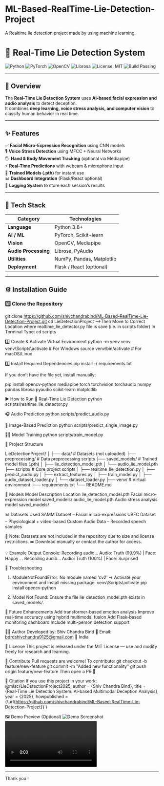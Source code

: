 # ML-Based-RealTime-Lie-Detection-Project
A Realtime lie detection project made by using machine learning.


# 🧠 Real-Time Lie Detection System

![Python](https://img.shields.io/badge/Python-3.8%2B-blue?logo=python)
![PyTorch](https://img.shields.io/badge/Framework-PyTorch-red?logo=pytorch)
![OpenCV](https://img.shields.io/badge/Computer%20Vision-OpenCV-green?logo=opencv)
![Librosa](https://img.shields.io/badge/Audio-Librosa-orange)
![License: MIT](https://img.shields.io/badge/License-MIT-yellow.svg)
![Build Passing](https://img.shields.io/badge/Build-Passing-brightgreen)

---

## 🧾 Overview

The **Real-Time Lie Detection System** uses **AI-based facial expression and audio analysis** to detect deception.  
It combines **deep learning, voice stress analysis, and computer vision** to classify human behavior in real time.

---

## ✨ Features

✅ **Facial Micro-Expression Recognition** using CNN models  
🎙️ **Voice Stress Detection** using MFCC + Neural Networks  
🖐️ **Hand & Body Movement Tracking** (optional via Mediapipe)  
⚡ **Real-Time Predictions** with webcam & microphone input  
🧠 **Trained Models (.pth)** for instant use  
📊 **Dashboard Integration** (Flask/React optional)  
💾 **Logging System** to store each session’s results

---

## 🧩 Tech Stack

| Category | Technologies |
|-----------|--------------|
| **Language** | Python 3.8+ |
| **AI / ML** | PyTorch, Scikit-learn |
| **Vision** | OpenCV, Mediapipe |
| **Audio Processing** | Librosa, PyAudio |
| **Utilities** | NumPy, Pandas, Matplotlib |
| **Deployment** | Flask / React (optional) |

---

## ⚙️ Installation Guide

### 1️⃣ Clone the Repository

git clone https://github.com/shivchandrabind/ML-Based-RealTime-Lie-Detection-Project.git
cd LieDetectionProject
-->Then Move to Correct Location where realtime_lie_detector.py file is save (i.e. in scripts folder)
 In Terminal Type:
 cd scripts

2️⃣ Create & Activate Virtual Environment
python -m venv venv
venv\Scripts\activate          # For Windows
source venv/bin/activate       # For macOS/Linux

3️⃣ Install Required Dependencies
pip install -r requirements.txt

If you don’t have the file yet, install manually:

pip install opencv-python mediapipe torch torchvision torchaudio numpy pandas librosa pyaudio scikit-learn matplotlib

▶️ How to Run
🎥 Real-Time Lie Detection
python scripts/realtime_lie_detector.py

🎧 Audio Prediction
python scripts/predict_audio.py

🧠 Image-Based Prediction
python scripts/predict_single_image.py

🏋️‍♂️ Model Training
python scripts/train_model.py


📁 Project Structure

LieDetectionProject/
│
├── data/                      # Datasets (not uploaded)
├── preprocessing/              # Data preprocessing scripts
├── saved_models/               # Trained model files (.pth)
│   ├── lie_detection_model.pth
│   └── audio_lie_model.pth
├── scripts/                    # Core project scripts
│   ├── realtime_lie_detection.py
│   ├── predict_audio.py
│   ├── extract_features.py
│   ├── train_model.py
│   ├── audio_dataset_loader.py
│   └── dataset_loader.py
├── venv/                       # Virtual environment
├── requirements.txt
└── README.md


🧠 Models
Model	Description	Location
lie_detection_model.pth	Facial micro-expression model	saved_models/
audio_lie_model.pth	Audio stress analysis model	saved_models/

📊 Datasets Used
SAMM Dataset – Facial micro-expressions
UBFC Dataset – Physiological + video-based
Custom Audio Data – Recorded speech samples

📂 Note: Datasets are not included in the repository due to size and license restrictions.
➡️ Download manually or contact the author for access.

💡 Example Output
Console:
Recording audio...
Audio: Truth (99.9%) | Face: Happy
.
.
Recording audio...
Audio: Truth (100%) | Face: Surprised

🧰 Troubleshooting
1. ModuleNotFoundError: No module named 'cv2'
→ Activate your environment and install missing package:
venv\Scripts\activate
pip install opencv-python

2. Model Not Found:
Ensure the file lie_detection_model.pth exists in saved_models/.

🌟 Future Enhancements
Add transformer-based emotion analysis
Improve real-time accuracy using hybrid multimodal fusion
Add Flask-based monitoring dashboard
Include multi-person detection support

👨‍💻 Author
Developed by: Shiv Chandra Bind
📧 Email: bdrdshivchandra9125@gmail.com
📍 India

🪪 License
This project is released under the MIT License — use and modify freely for research and learning.

💫 Contribute
Pull requests are welcome!
To contribute:
git checkout -b feature/new-feature
git commit -m "Added new functionality"
git push origin feature/new-feature
Then open a PR 🎉

📌 Citation
If you use this project in your work:
@misc{LieDetectionProject2025,
  author = {Shiv Chandra Bind},
  title = {Real-Time Lie Detection System: AI-based Multimodal Deception Analysis},
  year = {2025},
  howpublished = {\url{https://github.com/shivchandrabind/ML-Based-RealTime-Lie-Detection-Project}}
}

🖼️ Demo Preview (Optional)
![Demo Screenshot](preview.png)
![Live Detection](demo.mp4)

---
Thank you !

